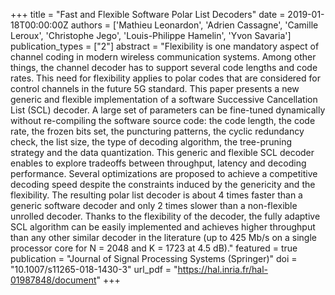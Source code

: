 +++
title = "Fast and Flexible Software Polar List Decoders"
date = 2019-01-18T00:00:00Z
authors = ['Mathieu Leonardon', 'Adrien Cassagne', 'Camille Leroux', 'Christophe Jego', 'Louis-Philippe Hamelin', 'Yvon Savaria']
publication_types = ["2"]
abstract = "Flexibility is one mandatory aspect of channel coding in modern wireless communication systems. Among other things, the channel decoder has to support several code lengths and code rates. This need for flexibility applies to polar codes that are considered for control channels in the future 5G standard. This paper presents a new generic and flexible implementation of a software Successive Cancellation List (SCL) decoder. A large set of parameters can be fine-tuned dynamically without re-compiling the software source code: the code length, the code rate, the frozen bits set, the puncturing patterns, the cyclic redundancy check, the list size, the type of decoding algorithm, the tree-pruning strategy and the data quantization. This generic and flexible SCL decoder enables to explore tradeoffs between throughput, latency and decoding performance. Several optimizations are proposed to achieve a competitive decoding speed despite the constraints induced by the genericity and the flexibility. The resulting polar list decoder is about 4 times faster than a generic software decoder and only 2 times slower than a non-flexible unrolled decoder. Thanks to the flexibility of the decoder, the fully adaptive SCL algorithm can be easily implemented and achieves higher throughput than any other similar decoder in the literature (up to 425 Mb/s on a single processor core for N = 2048 and K = 1723 at 4.5 dB)."
featured = true
publication = "Journal of Signal Processing Systems (Springer)"
doi = "10.1007/s11265-018-1430-3"
url_pdf = "https://hal.inria.fr/hal-01987848/document"
+++
